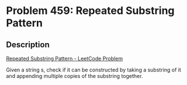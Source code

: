# Problem 459: Repeated Substring Pattern

## Description

[Repeated Substring Pattern - LeetCode Problem](https://leetcode.com/problems/repeated-substring-pattern/description/)

Given a string s, check if it can be constructed by taking a substring of it and appending multiple copies of the substring together.
